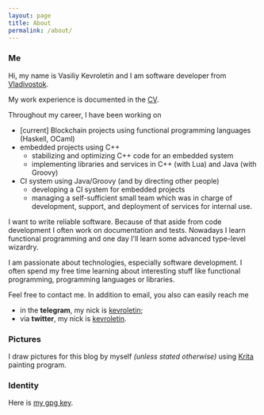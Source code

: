 ```yaml
---
layout: page
title: About
permalink: /about/
---
```


### Me

Hi, my name is Vasiliy Kevroletin and I am software developer from
[Vladivostok](https://en.wikipedia.org/wiki/Vladivostok).

My work experience is documented in the
[CV](https://drive.google.com/file/d/1ffs4oQuzhzgH1Lt-NHzgdSKwe_Tec1jj/view?usp=sharing).

Throughout my career, I have been working on

* [current] Blockchain projects using functional programming languages (Haskell, OCaml)
* embedded projects using C++
  + stabilizing and optimizing C++ code for an embedded system
  + implementing libraries and services in C++ (with Lua) and Java (with Groovy)
* CI system using Java/Groovy (and by directing other people)
  + developing a CI system for embedded projects
  + managing a self-sufficient small team which was in charge of development,
    support, and deployment of services for internal use.

I want to write reliable software. Because of that aside from code development I
often work on documentation and tests. Nowadays I learn functional programming
and one day I'll learn some advanced type-level wizardry.

I am passionate about technologies, especially software development. I often
spend my free time learning about interesting stuff like functional programming,
programming languages or libraries.

Feel free to contact me. In addition to email, you also can easily reach me

* in the **telegram**, my nick is [kevroletin](https://web.telegram.org/#/im?p=@kevroletin);
* via **twitter**, my nick is [kevroletin](https://twitter.com/kevroletin).

### Pictures

I draw pictures for this blog by myself *(unless stated otherwise)* using
[Krita](https://krita.org/) painting program.

### Identity

Here is [my gpg key](/assets/mykey.asc).
